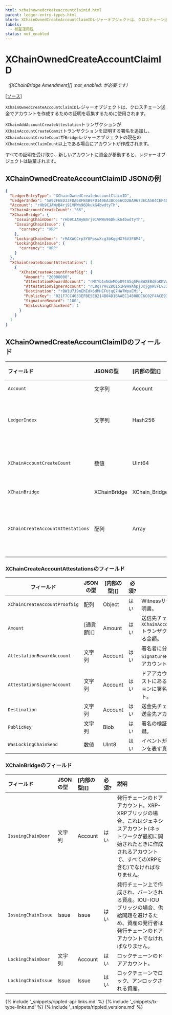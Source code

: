 ```yaml
---
html: xchainownedcreateaccountclaimid.html
parent: ledger-entry-types.html
blurb: XChainOwnedCreateAccountClaimIDレジャーオブジェクトは、クロスチェーン送金でアカウントを作成するための証明を収集するために使用されます。
labels:
  - 相互運用性
status: not_enabled
---
```

# XChainOwnedCreateAccountClaimID
_（[XChainBridge Amendment][] :not_enabled: が必要です）_

[[ソース]](https://github.com/seelabs/rippled/blob/xbridge/src/ripple/protocol/impl/LedgerFormats.cpp#L296-L306 "ソース")

`XChainOwnedCreateAccountClaimID`レジャーオブジェクトは、クロスチェーン送金でアカウントを作成するための証明を収集するために使用されます。

`XChainAddAccountCreateAttestation`トランザクションが`XChainAccountCreateCommit`トランザクションを証明する署名を追加し、`XChainAccountCreateCount`が`Bridge`レジャーオブジェクトの現在の`XChainAccountClaimCount`以上である場合にアカウントが作成されます。

すべての証明を受け取り、新しいアカウントに資金が移動すると、レジャーオブジェクトは破棄されます。


## XChainOwnedCreateAccountClaimID JSONの例

```json
{
  "LedgerEntryType": "XChainOwnedCreateAccountClaimID",
  "LedgerIndex": "5A92F6ED33FDA68FB4B9FD140EA38C056CD2BA9673ECA5B4CEF40F2166BB6F0C",
  "Account": "rHb9CJAWyB4rj91VRWn96DkukG4bwdtyTh",
  "XChainAccountCreateCount": "66",
  "XChainBridge": {
    "IssuingChainDoor": "rHb9CJAWyB4rj91VRWn96DkukG4bwdtyTh",
    "IssuingChainIssue": {
      "currency": "XRP"
    },
    "LockingChainDoor": "rMAXACCrp3Y8PpswXcg3bKggHX76V3F8M4",
    "LockingChainIssue": {
      "currency": "XRP"
    }
  },
  "XChainCreateAccountAttestations": [
    {
      "XChainCreateAccountProofSig": {
        "Amount": "20000000",
        "AttestationRewardAccount": "rMtYb1vNdeMDpD9tA5qSFm8WXEBdEoKKVw",
        "AttestationSignerAccount": "rL8qTrAvZ8Q1o1H9H9Ahpj3xjgmRvFLvJ3",
        "Destination": "rBW1U7J9mEhEdk6dMHEFUjqQ7HW7WpaEMi",
        "PublicKey": "021F7CC4033EFBE5E8214B04D1BAAEC14808DC6C02F4ACE930A8EF0F5909B0C438",
        "SignatureReward": "100",
        "WasLockingChainSend": 1
      }
    }
  ]
}
```


## XChainOwnedCreateAccountClaimIDのフィールド

| フィールド                          | JSONの型     | [内部の型][]    | 必須? | 説明 |
|:----------------------------------|:-------------|:--------------|:------|:------------|
| `Account`                         | 文字列        | Account       | はい  | このオブジェクトを所有するアカウント。 |
| `LedgerIndex`                     | 文字列        | Hash256       | はい  | レジャーインデックスは、`XChainOwnedCreateAccountClaimID`の一意な接頭辞、`XChainAccountClaimCount`の実際の値、`XChainBridge`のフィールドのハッシュです。 |
| `XChainAccountCreateCount`        | 数値          | UInt64        | はい  | クロスチェーン送金で作成されたアカウントの実行順序を決める整数。小さい数字は大きい数字より先に実行されなければなりません。 |
| `XChainBridge`                    | XChainBridge | XChain_Bridge | はい  | このオブジェクトに紐づくブリッジのドアアカウントと資産。 |
| `XChainCreateAccountAttestations` | 配列          | Array         | はい  | Witnessサーバから収集された証明。これには、署名されたメッセージの再作成に必要なパラメータが含まれます。これには、その署名の量、どのチェーン（ロックまたは発行）、任意の宛先、報酬アカウントなどが含まれます。 |


### XChainCreateAccountAttestationsのフィールド

| フィールド                      | JSONの型   | [内部の型][] | 必須? | 説明 |
|-------------------------------|-----------|-------------|-------|-----|
| `XChainCreateAccountProofSig` | 配列       | Object      | はい  | Witnessサーバ1台からの証明書。 |
| `Amount`                      | [通貨額][] | Amount      | はい  | 送信先チェーンの`XChainAccountCreateCommit`トランザクションで請求する金額。 |
| `AttestationRewardAccount`    | 文字列     | Account     | はい  | 署名者に分配される`SignatureReward`を受け取るアカウント。 |
| `AttestationSignerAccount`    | 文字列     | Account     | はい  | ドアアカウントの署名者リストにある、トランザクションに署名するアカウント。 |
| `Destination`                 | 文字列     | Account     | はい  | 送金先チェーン上の資金の送金先アカウント。 |
| `PublicKey`                   | 文字列     | Blob        | はい  | 署名の検証に使用する公開鍵。 |
| `WasLockingChainSend`         | 数値       | UInt8       | はい  | イベントが発生したチェーンを表す真偽値。 |


### XChainBridgeのフィールド

| フィールド            | JSONの型 | [内部の型][] | 必須? | 説明 |
|:--------------------|:---------|:-----------|:------|:----------------|
| `IssuingChainDoor`  | 文字列    | Account    | はい  | 発行チェーンのドアアカウント。XRP-XRPブリッジの場合、これはジェネシスアカウント(ネットワークが最初に開始されたときに作成されるアカウントで、すべてのXRPを含む)でなければなりません。 |
| `IssuingChainIssue` | Issue    | Issue      | はい  | 発行チェーン上で作成され、バーンされる資産。IOU-IOUブリッジの場合、供給問題を避けるため、資産の発行者は発行チェーンのドアアカウントでなければなりません。 |
| `LockingChainDoor`  | 文字列    | Account    | はい  | ロックチェーンのドアアカウント。 |
| `LockingChainIssue` | Issue    | Issue      | はい  | ロックチェーンでロック、アンロックされる資産。 |


<!--{# common link defs #}-->
{% include '_snippets/rippled-api-links.md' %}
{% include '_snippets/tx-type-links.md' %}
{% include '_snippets/rippled_versions.md' %}
